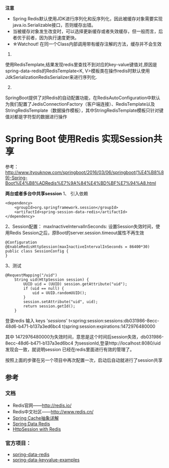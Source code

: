 
**注意**

- Spring Redis默认使用JDK进行序列化和反序列化，因此被缓存对象需要实现java.io.Serializable接口，否则缓存出错。
- 当被缓存对象发生改变时，可以选择更新缓存或者失效缓存，但一般而言，后者优于前者，因为执行速度更快。
- ☆Watchout! 在同一个Class内部调用带有缓存注解的方法，缓存并不会生效


1.
使用RedisTemplate,结果发现redis里查找不到对应的key-value键值对,原因是spring-data-redis的RedisTemplate<K,
 V>模板类在操作redis时默认使用JdkSerializationRedisSerializer来进行序列化.

2.
SpringBoot提供了对Redis的自动配置功能，在RedisAutoConfiguration中默认为我们配置了JedisConnectionFactory（客户端连接）、RedisTemplate以及StringRedisTemplate（数据操作模板），其中StringRedisTemplate模板只针对键值对都是字符型的数据进行操作


# Spring Boot 使用Redis 实现Session共享
参考：http://www.ityouknow.com/springboot/2016/03/06/springboot(%E4%B8%89)-Spring-Boot%E4%B8%ADRedis%E7%9A%84%E4%BD%BF%E7%94%A8.html

**两台或者多台中共享session**
1、 引入依赖
```
<dependency>
    <groupId>org.springframework.session</groupId>
    <artifactId>spring-session-data-redis</artifactId>
</dependency>
```

2、Session配置：
maxInactiveIntervalInSeconds: 设置Session失效时间，使用Redis Session之后，原Boot的server.session.timeout属性不再生效
```
@Configuration
@EnableRedisHttpSession(maxInactiveIntervalInSeconds = 86400*30)
public class SessionConfig {
}
```

3、测试
```
@RequestMapping("/uid")
    String uid(HttpSession session) {
        UUID uid = (UUID) session.getAttribute("uid");
        if (uid == null) {
            uid = UUID.randomUUID();
        }
        session.setAttribute("uid", uid);
        return session.getId();
    }
```

登录redis 输入 keys '*sessions*'
t<spring:session:sessions:db031986-8ecc-48d6-b471-b137a3ed6bc4
t(spring:session:expirations:1472976480000

其中 1472976480000为失效时间，意思是这个时间后session失效，db031986-8ecc-48d6-b471-b137a3ed6bc4 为sessionId,登录http://localhost:8080/uid 发现会一致，就说明session 已经在redis里面进行有效的管理了。

按照上面的步骤在另一个项目中再次配置一次，启动后自动就进行了session共享

## 参考
### 文档
- Redis官网——http://redis.io/
- Redis中文社区——http://www.redis.cn/
- [Spring Cache抽象详解](http://jinnianshilongnian.iteye.com/blog/2001040)
- [Spring Data Redis](https://docs.spring.io/spring-data/redis/docs/current/reference/html/#new-in-1.8.0)
- [HttpSession with Redis](https://docs.spring.io/spring-session/docs/current/reference/html5/#httpsession-redis)

### 官方项目：
- [spring-data-redis](https://github.com/spring-projects/spring-data-redis)
- [spring-data-keyvalue-examples](https://github.com/spring-projects/spring-data-keyvalue-examples)





